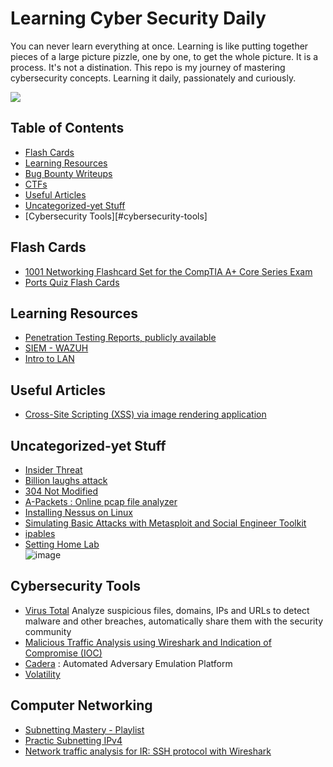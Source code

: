 
# Learning Cyber Security Daily

You can never learn everything at once. Learning is like putting together pieces of a large picture pizzle, one by one, to get the whole picture. It is a process. It's not a distination. This repo is my journey of mastering cybersecurity concepts. Learning it daily, passionately and curiously.

![](https://dynaimage.cdn.cnn.com/cnn/c_fill,g_auto,w_1200,h_675,ar_16:9/https%3A%2F%2Fcdn.cnn.com%2Fcnnnext%2Fdam%2Fassets%2F200320073601-coronavirus-puzzle-trend.jpg)


## Table of Contents

- [Flash Cards](#flash-cards)
- [Learning Resources](#learning-resources)
- [Bug Bounty Writeups](#bug-bounty-writeups)
- [CTFs](#ctfs)
- [Useful Articles](#useful-articles)
- [Uncategorized-yet Stuff](#uncategorized-yet-stuff)
- [Cybersecurity Tools][#cybersecurity-tools]


## Flash Cards

- [1001 Networking Flashcard Set for the CompTIA A+ Core Series Exam](https://uniontestprep.com/comptia-a-core-series-exam/flashcards/1001-networking/pages/2/back)
- [Ports Quiz Flash Cards](https://securityplus.training/flashcard/ports-quiz/#)


## Learning Resources

- [Penetration Testing Reports, publicly available](https://pentestreports.com/)
- [SIEM - WAZUH](https://tryhackme.com/room/wazuhct)
- [Intro to LAN](https://tryhackme.com/room/introtolan)

## Useful Articles
- [Cross-Site Scripting (XSS) via image rendering application](https://medium.com/@mrempy/cross-site-scripting-xss-via-image-rendering-application-f8427afe746d)

## Uncategorized-yet Stuff

* [Insider Threat](https://github.com/sectool/PassBox.git)
* [Billion laughs attack](https://en.wikipedia.org/wiki/Billion_laughs_attack)
* [304 Not Modified](https://developer.mozilla.org/en-US/docs/Web/HTTP/Status/304)
* [A-Packets : Online pcap file analyzer](https://apackets.com/)
* [Installing Nessus on Linux](https://computingforgeeks.com/install-nessus-vulnerability-scanner-on-kali-linux/)
* [Simulating Basic Attacks with Metasploit and Social Engineer Toolkit](https://www.youtube.com/watch?v=gKykLr59LW8)
* [ipables](https://en.m.wikipedia.org/wiki/Iptables)
* [Setting Home Lab](https://www.linkedin.com/posts/stefan-wa_homelab-cybersecurity-education-activity-6925057858908684288-jJLg?utm_source=linkedin_share&utm_medium=member_desktop_web) </br>
![image](https://user-images.githubusercontent.com/74835399/165678541-e6961934-f1f1-484f-a9e9-ec0357116cfe.png)


## Cybersecurity Tools

* [Virus Total](https://www.virustotal.com/gui/home/upload)
Analyze suspicious files, domains, IPs and URLs to detect malware and other breaches, automatically share them with the security community
* [Malicious Traffic Analysis using Wireshark and Indication of Compromise (IOC)](https://www.youtube.com/watch?v=9TR6WCRwFPc)
* [Cadera](https://github.com/mitre/caldera) : Automated Adversary Emulation Platform
* [Volatility](https://www.youtube.com/watch?v=Cs0Gc3GtfZY)

## Computer Networking
* [Subnetting Mastery - Playlist](https://www.youtube.com/playlist?list=PLIFyRwBY_4bQUE4IB5c4VPRyDoLgOdExE)
* [Practic Subnetting IPv4](https://subnetipv4.com/)
* [Network traffic analysis for IR: SSH protocol with Wireshark](https://resources.infosecinstitute.com/topic/network-traffic-analysis-for-ir-ssh-protocol-with-wireshark/)
